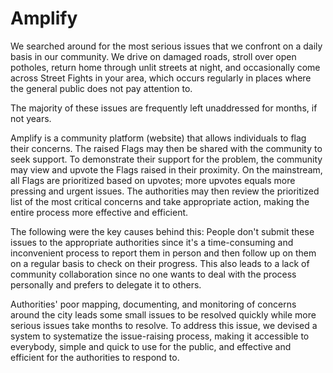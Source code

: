 # Amplify
We searched around for the most serious issues that we confront on a daily basis in our community. We drive on damaged roads, stroll over open potholes, return home through unlit streets at night, and occasionally come across Street Fights in your area, which occurs regularly in places where the general public does not pay attention to.

The majority of these issues are frequently left unaddressed for months, if not years.

Amplify is a community platform (website) that allows individuals to flag their concerns. The raised Flags may then be shared with the community to seek support. To demonstrate their support for the problem, the community may view and upvote the Flags raised in their proximity. On the mainstream, all Flags are prioritized based on upvotes; more upvotes equals more pressing and urgent issues. The authorities may then review the prioritized list of the most critical concerns and take appropriate action, making the entire process more effective and efficient.

The following were the key causes behind this:
People don't submit these issues to the appropriate authorities since it's a time-consuming and inconvenient process to report them in person and then follow up on them on a regular basis to check on their progress. This also leads to a lack of community collaboration since no one wants to deal with the process personally and prefers to delegate it to others.

Authorities' poor mapping, documenting, and monitoring of concerns around the city leads some small issues to be resolved quickly while more serious issues take months to resolve.
To address this issue, we devised a system to systematize the issue-raising process, making it accessible to everybody, simple and quick to use for the public, and effective and efficient for the authorities to respond to.

